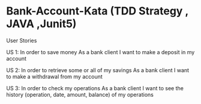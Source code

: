 # Bank-Account-Kata (TDD Strategy , JAVA ,Junit5)

User Stories

US 1:
In order to save money
As a bank client
I want to make a deposit in my account

US 2:
In order to retrieve some or all of my savings
As a bank client
I want to make a withdrawal from my account

US 3:
In order to check my operations
As a bank client
I want to see the history (operation, date, amount, balance) of my operations



